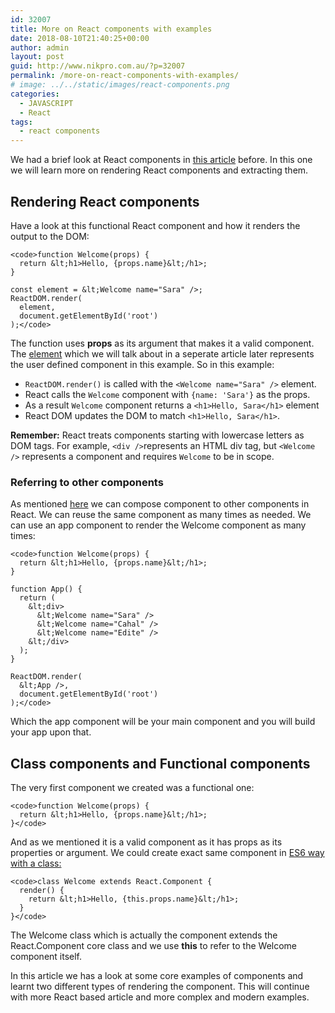 ```yaml
---
id: 32007
title: More on React components with examples
date: 2018-08-10T21:40:25+00:00
author: admin
layout: post
guid: http://www.nikpro.com.au/?p=32007
permalink: /more-on-react-components-with-examples/
# image: ../../static/images/react-components.png
categories:
  - JAVASCRIPT
  - React
tags:
  - react components
---
```

We had a brief look at React components in [this article](http://www.nikpro.com.au/react-component-building-blocks-simple-explanation-part-1/) before. In this one we will learn more on rendering React components and extracting them.

## Rendering React components

Have a look at this functional React component and how it renders the output to the DOM:


```
<code>function Welcome(props) {
  return &lt;h1>Hello, {props.name}&lt;/h1>;
}

const element = &lt;Welcome name="Sara" />;
ReactDOM.render(
  element,
  document.getElementById('root')
);</code>
```


The function uses **props** as its argument that makes it a valid component.  The <a href="https://reactjs.org/docs/rendering-elements.html" target="_blank" rel="noopener noreferrer">element</a> which we will talk about in a seperate article later represents the user defined component in this example. So in this example:

  * `ReactDOM.render()` is called with the `<Welcome name="Sara" />` element.
  * React calls the `Welcome` component with `{name: 'Sara'}` as the props.
  * As a result `Welcome` component returns a `<h1>Hello, Sara</h1>` element
  * React DOM updates the DOM to match `<h1>Hello, Sara</h1>`.

**Remember:** React treats components starting with lowercase letters as DOM tags. For example, `<div />`represents an HTML div tag, but `<Welcome />` represents a component and requires `Welcome` to be in scope.

### Referring to other components

As mentioned [here](http://www.nikpro.com.au/react-component-building-blocks-simple-explanation-part-1/) we can compose component to other components in React. We can reuse the same component as many times as needed. We can use an app component to render the Welcome component as many times:


```
<code>function Welcome(props) {
  return &lt;h1>Hello, {props.name}&lt;/h1>;
}

function App() {
  return (
    &lt;div>
      &lt;Welcome name="Sara" />
      &lt;Welcome name="Cahal" />
      &lt;Welcome name="Edite" />
    &lt;/div>
  );
}

ReactDOM.render(
  &lt;App />,
  document.getElementById('root')
);</code>
```


Which the app component will be your main component and you will build your app upon that.

## Class components and Functional components

The very first component we created was a functional one:


```
<code>function Welcome(props) {
  return &lt;h1>Hello, {props.name}&lt;/h1>;
}</code>
```


And as we mentioned it is a valid component as it has props as its properties or argument. We could create exact same component in [ES6 way with a class:](http://www.nikpro.com.au/how-to-create-classes-in-javascript-es6/)


```
<code>class Welcome extends React.Component {
  render() {
    return &lt;h1>Hello, {this.props.name}&lt;/h1>;
  }
}</code>
```


The Welcome class which is actually the component extends the React.Component core class and we use **this** to refer to the Welcome component itself. 

In this article we has a look at some core examples of components and learnt two different types of rendering the component. This will continue with more React based article and more complex and modern examples.